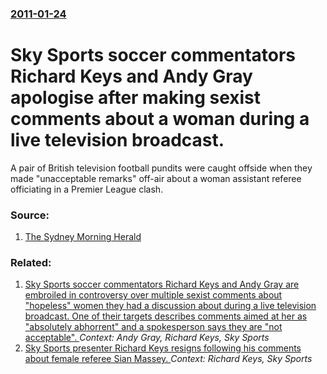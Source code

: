 ### [2011-01-24](/news/2011/01/24/index.md)

# Sky Sports soccer commentators Richard Keys and Andy Gray apologise after making sexist comments about a woman during a live television broadcast. 

A pair of British television football pundits were caught offside when they made &#034;unacceptable remarks&#034; off-air about a woman assistant referee officiating in a Premier League clash.


### Source:

1. [The Sydney Morning Herald](http://www.smh.com.au/sport/football/football-pundits-caught-ridiculing-female-linesman-on-air-20110124-1a1w9.html)

### Related:

1. [Sky Sports soccer commentators Richard Keys and Andy Gray are embroiled in controversy over multiple sexist comments about "hopeless" women they had a discussion about during a live television broadcast. One of their targets describes comments aimed at her as "absolutely abhorrent" and a spokesperson says they are "not acceptable". ](/news/2011/01/23/sky-sports-soccer-commentators-richard-keys-and-andy-gray-are-embroiled-in-controversy-over-multiple-sexist-comments-about-hopeless-women.md) _Context: Andy Gray, Richard Keys, Sky Sports_
2. [Sky Sports presenter Richard Keys resigns following his comments about female referee Sian Massey. ](/news/2011/01/26/sky-sports-presenter-richard-keys-resigns-following-his-comments-about-female-referee-sian-massey.md) _Context: Richard Keys, Sky Sports_
